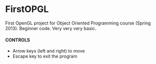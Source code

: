 FirstOPGL
=========

First OpenGL project for Object Oriented Programming course (Spring 2013). Beginner code. Very very very basic.

#### CONTROLS
* Arrow keys (left and right) to move
* Escape key to exit the program

